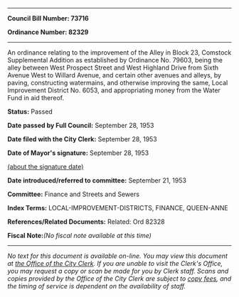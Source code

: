 

********

**Council Bill Number: 73716**
   
**Ordinance Number: 82329**
********

 An ordinance relating to the improvement of the Alley in Block 23, Comstock Supplemental Addition as established by Ordinance No. 79603, being the alley between West Prospect Street and West Highland Drive from Sixth Avenue West to Willard Avenue, and certain other avenues and alleys, by paving, constructing watermains, and otherwise improving the same, Local Improvement District No. 6053, and appropriating money from the Water Fund in aid thereof.

**Status:** Passed
   
**Date passed by Full Council:** September 28, 1953
   
**Date filed with the City Clerk:** September 28, 1953
   
**Date of Mayor's signature:** September 28, 1953
   
[(about the signature date)](/~public/approvaldate.htm)
   
   
   
**Date introduced/referred to committee:** September 21, 1953
   
**Committee:** Finance and Streets and Sewers
   
   
**Index Terms:** LOCAL-IMPROVEMENT-DISTRICTS, FINANCE, QUEEN-ANNE

**References/Related Documents:** Related: Ord 82328

**Fiscal Note:**_(No fiscal note available at this time)_
********

_No text for this document is available on-line. You may view this document at [the Office of the City Clerk](http://www.seattle.gov/leg/clerk/contactUs.htm). If you are unable to visit the Clerk's Office, you may request a copy or scan be made for you by Clerk staff. Scans and copies provided by the Office of the City Clerk are subject to [copy fees](http://clerk.seattle.gov/~public/clerkfees.htm), and the timing of service is dependent on the availability of staff._

